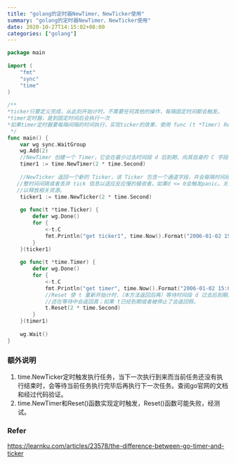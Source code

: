 ```yaml
---
title: "golang的定时器NewTimer、NewTicker使用"
summary: "golang的定时器NewTimer、NewTicker使用"
date: 2020-10-27T14:15:02+08:00
categories: ["golang"]
---
```



```go
package main
 
import (
    "fmt"
    "sync"
    "time"
)
 
/**
*ticker只要定义完成，从此刻开始计时，不需要任何其他的操作，每隔固定时间都会触发。
*timer定时器，是到固定时间后会执行一次
*如果timer定时器要每隔间隔的时间执行，实现ticker的效果，使用 func (t *Timer) Reset(d Duration) bool
 */
func main() {
    var wg sync.WaitGroup
    wg.Add(2)
    //NewTimer 创建一个 Timer，它会在最少过去时间段 d 后到期，向其自身的 C 字段发送当时的时间
    timer1 := time.NewTimer(2 * time.Second)
 
    //NewTicker 返回一个新的 Ticker，该 Ticker 包含一个通道字段，并会每隔时间段 d 就向该通道发送当时的时间。它会调  
   //整时间间隔或者丢弃 tick 信息以适应反应慢的接收者。如果d <= 0会触发panic。关闭该 Ticker 可            
   //以释放相关资源。
    ticker1 := time.NewTicker(2 * time.Second)
 
    go func(t *time.Ticker) {
        defer wg.Done()
        for {
            <-t.C
            fmt.Println("get ticker1", time.Now().Format("2006-01-02 15:04:05"))
        }
    }(ticker1)
 
    go func(t *time.Timer) {
        defer wg.Done()
        for {
            <-t.C
            fmt.Println("get timer", time.Now().Format("2006-01-02 15:04:05"))
            //Reset 使 t 重新开始计时，（本方法返回后再）等待时间段 d 过去后到期。如果调用时t     
            //还在等待中会返回真；如果 t已经到期或者被停止了会返回假。
            t.Reset(2 * time.Second)
        }
    }(timer1)
 
    wg.Wait()
}
```

### 额外说明
1. time.NewTicker定时触发执行任务，当下一次执行到来而当前任务还没有执行结束时，会等待当前任务执行完毕后再执行下一次任务。查阅go官网的文档和经过代码验证。
2. time.NewTimer和Reset()函数实现定时触发，Reset()函数可能失败，经测试。

### Refer
https://learnku.com/articles/23578/the-difference-between-go-timer-and-ticker
